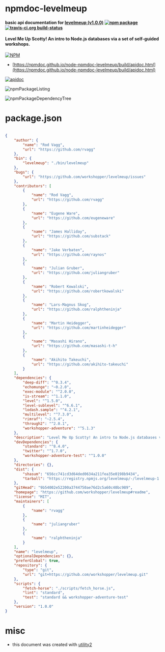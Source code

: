 # npmdoc-levelmeup

#### basic api documentation for  [levelmeup (v1.0.0)](https://github.com/workshopper/levelmeup#readme)  [![npm package](https://img.shields.io/npm/v/npmdoc-levelmeup.svg?style=flat-square)](https://www.npmjs.org/package/npmdoc-levelmeup) [![travis-ci.org build-status](https://api.travis-ci.org/npmdoc/node-npmdoc-levelmeup.svg)](https://travis-ci.org/npmdoc/node-npmdoc-levelmeup)

#### Level Me Up Scotty! An intro to Node.js databases via a set of self-guided workshops.

[![NPM](https://nodei.co/npm/levelmeup.png?downloads=true&downloadRank=true&stars=true)](https://www.npmjs.com/package/levelmeup)

- [https://npmdoc.github.io/node-npmdoc-levelmeup/build/apidoc.html](https://npmdoc.github.io/node-npmdoc-levelmeup/build/apidoc.html)

[![apidoc](https://npmdoc.github.io/node-npmdoc-levelmeup/build/screenCapture.buildCi.browser.%252Ftmp%252Fbuild%252Fapidoc.html.png)](https://npmdoc.github.io/node-npmdoc-levelmeup/build/apidoc.html)

![npmPackageListing](https://npmdoc.github.io/node-npmdoc-levelmeup/build/screenCapture.npmPackageListing.svg)

![npmPackageDependencyTree](https://npmdoc.github.io/node-npmdoc-levelmeup/build/screenCapture.npmPackageDependencyTree.svg)



# package.json

```json

{
    "author": {
        "name": "Rod Vagg",
        "url": "https://github.com/rvagg"
    },
    "bin": {
        "levelmeup": "./bin/levelmeup"
    },
    "bugs": {
        "url": "https://github.com/workshopper/levelmeup/issues"
    },
    "contributors": [
        {
            "name": "Rod Vagg",
            "url": "https://github.com/rvagg"
        },
        {
            "name": "Eugene Ware",
            "url": "https://github.com/eugeneware"
        },
        {
            "name": "James Halliday",
            "url": "https://github.com/substack"
        },
        {
            "name": "Jake Verbaten",
            "url": "https://github.com/raynos"
        },
        {
            "name": "Julian Gruber",
            "url": "https://github.com/juliangruber"
        },
        {
            "name": "Robert Kowalski",
            "url": "https://github.com/robertkowalski"
        },
        {
            "name": "Lars-Magnus Skog",
            "url": "https://github.com/ralphtheninja"
        },
        {
            "name": "Martin Heidegger",
            "url": "https://github.com/martinheidegger"
        },
        {
            "name": "Masashi Hirano",
            "url": "https://github.com/masashi-t-h"
        },
        {
            "name": "Akihito Takeuchi",
            "url": "https://github.com/akihito-takeuchi"
        }
    ],
    "dependencies": {
        "deep-diff": "^0.3.4",
        "echomunge": "~0.2.0",
        "exec-module": "^2.0.0",
        "is-stream": "^1.1.0",
        "level": "^1.5.0",
        "level-sublevel": "^6.6.1",
        "lodash.sample": "^4.2.1",
        "multilevel": "^7.3.0",
        "rimraf": "~2.5.4",
        "through2": "^2.0.1",
        "workshopper-adventure": "^5.1.3"
    },
    "description": "Level Me Up Scotty! An intro to Node.js databases via a set of self-guided workshops.",
    "devDependencies": {
        "standard": "^8.4.0",
        "twitter": "^1.7.0",
        "workshopper-adventure-test": "^1.0.0"
    },
    "directories": {},
    "dist": {
        "shasum": "656cc741cd3d64ded0634a211fea35e0198b9434",
        "tarball": "https://registry.npmjs.org/levelmeup/-/levelmeup-1.0.0.tgz"
    },
    "gitHead": "9b54002e52200a3744750ae76d2c5a60c40bc989",
    "homepage": "https://github.com/workshopper/levelmeup#readme",
    "license": "MIT",
    "maintainers": [
        {
            "name": "rvagg"
        },
        {
            "name": "juliangruber"
        },
        {
            "name": "ralphtheninja"
        }
    ],
    "name": "levelmeup",
    "optionalDependencies": {},
    "preferGlobal": true,
    "repository": {
        "type": "git",
        "url": "git+https://github.com/workshopper/levelmeup.git"
    },
    "scripts": {
        "fetch-horse": "./scripts/fetch_horse.js",
        "lint": "standard",
        "test": "standard && workshopper-adventure-test"
    },
    "version": "1.0.0"
}
```



# misc
- this document was created with [utility2](https://github.com/kaizhu256/node-utility2)

